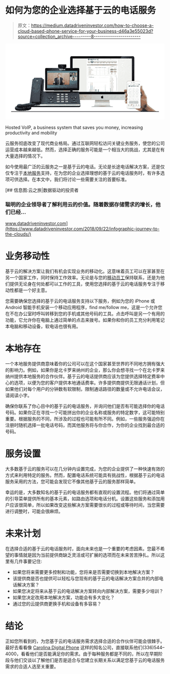 # 如何为您的企业选择基于云的电话服务

> 原文：<https://medium.datadriveninvestor.com/how-to-choose-a-cloud-based-phone-service-for-your-business-d46a3e55023d?source=collection_archive---------8----------------------->

![](img/a31da28a1c52f56f180c5843290af442.png)

Hosted VoIP, a business system that saves you money, increasing productivity and mobility

云服务彻底改变了现代商业格局。通过互联网轻松访问关键业务服务，使您的公司运营成本越来越低。然而，选择正确的服务可能是一个相当大的挑战，尤其是在有大量选择的情况下。

如今使用最广泛的云服务之一是基于云的电话。无论是长途电话解决方案，还是仅仅专注于[本地服务](https://carolinadigitalphone.com/northcarolina/)支持，在为您的企业选择理想的基于云的电话服务时，有许多选项可供选择。在本文中，我们将讨论一些需要关注的首要标准。

[](https://www.datadriveninvestor.com/2018/09/22/infographic-journey-to-the-clouds/) [## 信息图:云之旅|数据驱动的投资者

### 聪明的企业领导者了解利用云的价值。随着数据存储需求的增长，他们已经…

www.datadriveninvestor.com](https://www.datadriveninvestor.com/2018/09/22/infographic-journey-to-the-clouds/) 

# **业务移动性**

基于云的解决方案让我们有机会实现业务的移动化。这意味着员工可以在家甚至在另一个国家工作，同时保持工作效率。无论是与您的[移动员工](https://carolinadigitalphone.com/mobile-productivity/)保持联系，还是为他们提供无论身在何处都可以工作的工具，使用您选择的基于云的电话服务专注于移动性都是一个好主意。

您需要确保您选择的基于云的电话服务支持以下服务，例如为您的 iPhone 或 Android 智能手机安装一个移动应用程序，find me/follow me，这是一个允许您在不在办公室时呼叫转移到您的手机或其他号码的工具。点击呼叫是另一个有用的功能，它允许你在电脑上通过简单的点击来拨号。如果你和你的员工充分利用笔记本电脑和移动设备，软电话也很有用。

# **本地存在**

一个本地服务提供商意味着你的公司可以在这个国家甚至世界的不同地方拥有强大的影响力。例如，如果你是北卡罗来纳州的企业，那么你会想寻找一个在北卡罗来纳州提供本地服务的合作伙伴。基于云的电话提供商应该为您提供选择特定费率中心的选项，以便为您的客户提供本地通话费率。许多提供商提供无限通话计划，但如果他们对每个用户的分钟数有软限制，限制通话路径的数量或不允许电话会议，请阅读小字。

确保你联系了你心目中的基于云的电话服务，并询问他们是否有可能选择你的电话号码。如果你正在寻找一个可能拼出你的企业名称或服务的特定数字，这可能特别重要。根据服务的不同，所涉及的过程也可能有所不同。例如，一些服务强迫你在注册时随机选择一批电话号码，而其他服务将与你合作，为你的企业找到最合适的号码。

# **服务设置**

大多数基于云的服务可以在几分钟内设置完成，为您的企业提供了一种快速有效的方式来利用特定的服务。然而，配置电话系统可能具有挑战性，根据基于云的电话服务采用的方法，您可能会发现它不像其他基于云的服务那样简单。

幸运的是，大多数知名的基于云的电话服务都有直观的设置流程。他们将通过简单的引导菜单提供所有的基本元素，如路由选项和电话分机。设置这些服务和添加用户应该很简单，所以如果改变这些解决方案需要很长的过程或等待时间，当您需要进行调整时，可能会很麻烦。

# **未来计划**

在选择合适的基于云的电话服务时，面向未来也是一个重要的考虑因素。您最不希望的事情就是因为当前提供商缺乏灵活或可扩展的选项而在未来苦苦挣扎。所以这里有几件事要记住:

*   如果您将来需要更多控制和功能，您将来是否需要切换到本地解决方案？
*   该提供商是否也提供可以轻松与您现有的基于云的电话解决方案合并的内部电话解决方案？
*   如果您决定将来从基于云的电话解决方案转向内部解决方案，需要多少培训？
*   如果您决定改用本地解决方案，功能会有多大变化？
*   通过您的云提供商更换手机和设备有多容易？

# **结论**

正如您所看到的，为您基于云的电话服务需求选择合适的合作伙伴可能会很棘手。最好去看看像 [Carolina Digital Phone](https://carolinadigitalphone.com/) 这样的知名公司，直接联系他们(336)544–4000，看看他们是否能满足你的需求。由于每种服务都是不同的，所以在早期阶段与他们交谈以了解他们是否是适合与您建立长期关系以满足您基于云的电话服务需求的合适人选至关重要。